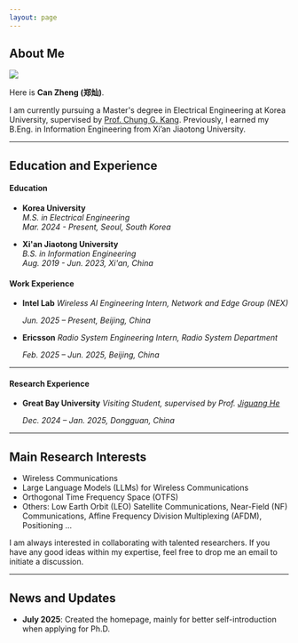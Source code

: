 ```yaml
---
layout: page
---
```


## About Me

<img src="/CanZheng0331.github.io//profile.jpg" class="floatpic">

Here is **Can Zheng (郑灿)**.<br>

I am currently pursuing a Master's degree in Electrical Engineering at Korea University, supervised by [Prof. Chung G. Kang](https://scholar.google.com/citations?user=sNq_h_8AAAAJ&hl=en). Previously, I earned my B.Eng. in Information Engineering from Xi’an Jiaotong University.

---

## Education and Experience


#### Education


- **Korea University**  
    *M.S. in Electrical Engineering*  
    *Mar. 2024 - Present, Seoul, South Korea*

- **Xi'an Jiaotong University**  
    *B.S. in Information Engineering*  
    *Aug. 2019 - Jun. 2023, Xi'an, China*


#### Work Experience
- **Intel Lab**
    *Wireless AI Engineering Intern, Network and Edge Group (NEX)*

    *Jun. 2025 – Present, Beijing, China*
    
- **Ericsson**
    *Radio System Engineering Intern, Radio System Department*

    *Feb. 2025 – Jun. 2025, Beijing, China*

---
#### Research Experience
- **Great Bay University**
    *Visiting Student, supervised by Prof. [Jiguang He](https://jiguanghegbu.github.io/)*

    *Dec. 2024 – Jan. 2025, Dongguan, China*

---

## Main Research Interests
- Wireless Communications
- Large Language Models (LLMs) for Wireless Communications
- Orthogonal Time Frequency Space (OTFS)
- Others: Low Earth Orbit (LEO) Satellite Communications, Near-Field (NF) Communications, Affine Frequency Division Multiplexing (AFDM), Positioning ...
  
I am always interested in collaborating with talented researchers. If you have any good ideas within my expertise, feel free to drop me an email to initiate a discussion.

---

## News and Updates

- **July 2025**: Created the homepage, mainly for better self-introduction when applying for Ph.D.
